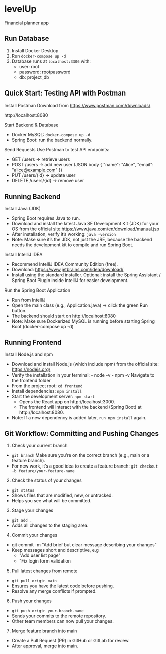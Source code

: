 # levelUp

Financial planner app

## Run Database

1. Install Docker Desktop
2. Run `docker-compose up -d`
3. Database runs at `localhost:3306` with:
   - user: root
   - password: rootpassword
   - db: project_db

## Quick Start: Testing API with Postman

Install Postman
Download from https://www.postman.com/downloads/

http://localhost:8080

Start Backend & Database

- Docker MySQL: `docker-compose up -d`
- Spring Boot: run the backend normally.

Send Requests
Use Postman to test API endpoints:

- GET /users → retrieve users
- POST /users → add new user (JSON body { "name": "Alice", "email": "alice@example.com" })
- PUT /users/{id} → update user
- DELETE /users/{id} → remove user

## Running Backend

Install Java (JDK)

- Spring Boot requires Java to run.
- Download and install the latest Java SE Development Kit (JDK) for your OS from the official site:https://www.java.com/en/download/manual.jsp
- After installation, verify it’s working: `java -version`
- Note: Make sure it’s the JDK, not just the JRE, because the backend needs the development kit to compile and run Spring Boot.

Install IntelliJ IDEA

- Recommend IntelliJ IDEA Community Edition (free).
- Download: https://www.jetbrains.com/idea/download/
- Install using the standard installer.
  Optional: install the Spring Assistant / Spring Boot Plugin inside IntelliJ for easier development.

Run the Spring Boot Application

- Run from IntelliJ
- Open the main class (e.g., Application.java) → click the green Run button.
- The backend should start on http://localhost:8080
- Note: Make sure Dockerized MySQL is running before starting Spring Boot (docker-compose up -d)

## Running Frontend

Install Node.js and npm

- Download and install Node.js (which include npm) from the official site: https://nodejs.org/
- Verify the installation in your terminal: - node -v - npm -v
  Navigate to the frontend folder
- From the project root: `cd frontend`
- Install dependencies: `npm install`
- Start the development server: `npm start`
  - Opens the React app on http://localhost:3000.
  - The frontend will interact with the backend (Spring Boot) at http://localhost:8080.
- Note: If a new dependency is added later, `run npm install` again.

## Git Workflow: Committing and Pushing Changes

1. Check your current branch

- `git branch`
  Make sure you’re on the correct branch (e.g., main or a feature branch).
- For new work, it’s a good idea to create a feature branch: `git checkout -b feature/your-feature-name`

2. Check the status of your changes

- `git status`
- Shows files that are modified, new, or untracked.
- Helps you see what will be committed.

3. Stage your changes

- `git add .`
- Adds all changes to the staging area.

4. Commit your changes

- git commit -m "Add brief but clear message describing your changes"
- Keep messages short and descriptive, e.g
  - "Add user list page"
  - "Fix login form validation

5. Pull latest changes from remote

- `git pull origin main`
- Ensures you have the latest code before pushing.
- Resolve any merge conflicts if prompted.

6. Push your changes

- `git push origin your-branch-name`
- Sends your commits to the remote repository.
- Other team members can now pull your changes.

7. Merge feature branch into main

- Create a Pull Request (PR) in GitHub or GitLab for review.
- After approval, merge into main.
